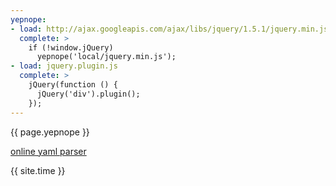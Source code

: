 ```yaml
---
yepnope:
- load: http://ajax.googleapis.com/ajax/libs/jquery/1.5.1/jquery.min.js
  complete: >
    if (!window.jQuery)
      yepnope('local/jquery.min.js');
- load: jquery.plugin.js
  complete: >
    jQuery(function () {
      jQuery('div').plugin();
    });
---
```


{{ page.yepnope }}

[online yaml parser](http://yaml-online-parser.appspot.com/?yaml=yepnope%3A%0A-+load%3A+http%3A%2F%2Fajax.googleapis.com%2Fajax%2Flibs%2Fjquery%2F1.5.1%2Fjquery.min.js%0A++complete%3A+%3E%0A++++if+%28!window.jQuery%29%0A++++++yepnope%28%27local%2Fjquery.min.js%27%29%3B%0A-+load%3A+jquery.plugin.js%0A++complete%3A+%3E%0A++++jQuery%28function+%28%29+{%0A++++++jQuery%28%27div%27%29.plugin%28%29%3B%0A++++}%29%3B%0A&type=json)

{{ site.time }}